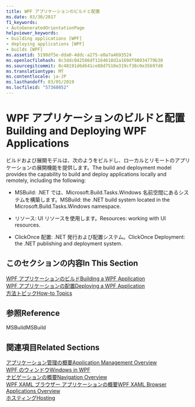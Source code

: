 ```yaml
---
title: WPF アプリケーションのビルドと配置
ms.date: 03/30/2017
f1_keywords:
- AutoGeneratedOrientationPage
helpviewer_keywords:
- building applications [WPF]
- deploying applications [WPF]
- builds [WPF]
ms.assetid: 5198df5e-dda0-4ddc-a275-e0a7a4693524
ms.openlocfilehash: 0c3ddc042586df1164618d2a169df98934779b30
ms.sourcegitcommit: 0c48191d6d641ce88d7510e319cf38c0e35697d0
ms.translationtype: MT
ms.contentlocale: ja-JP
ms.lasthandoff: 03/05/2019
ms.locfileid: "57368052"
---
```

# <a name="building-and-deploying-wpf-applications"></a><span data-ttu-id="92716-102">WPF アプリケーションのビルドと配置</span><span class="sxs-lookup"><span data-stu-id="92716-102">Building and Deploying WPF Applications</span></span>
<span data-ttu-id="92716-103">ビルドおよび展開モデルは、次のようをビルドし、ローカルとリモートのアプリケーションの展開機能を提供します。</span><span class="sxs-lookup"><span data-stu-id="92716-103">The build and deployment model provides the capability to build and deploy applications locally and remotely, including the following:</span></span>  
  
-   <span data-ttu-id="92716-104">MSBuild: .NET では、Microsoft.Build.Tasks.Windows 名前空間にあるシステムを構築します。</span><span class="sxs-lookup"><span data-stu-id="92716-104">MSBuild: the .NET build system located in the Microsoft.Build.Tasks.Windows namespace.</span></span>  
  
-   <span data-ttu-id="92716-105">リソース: UI リソースを使用します。</span><span class="sxs-lookup"><span data-stu-id="92716-105">Resources: working with UI resources.</span></span>  
  
-   <span data-ttu-id="92716-106">ClickOnce 配置: .NET 発行および配置システム。</span><span class="sxs-lookup"><span data-stu-id="92716-106">ClickOnce Deployment: the .NET publishing and deployment system.</span></span>  
  
## <a name="in-this-section"></a><span data-ttu-id="92716-107">このセクションの内容</span><span class="sxs-lookup"><span data-stu-id="92716-107">In This Section</span></span>  
 [<span data-ttu-id="92716-108">WPF アプリケーションのビルド</span><span class="sxs-lookup"><span data-stu-id="92716-108">Building a WPF Application</span></span>](building-a-wpf-application-wpf.md)  
 [<span data-ttu-id="92716-109">WPF アプリケーションの配置</span><span class="sxs-lookup"><span data-stu-id="92716-109">Deploying a WPF Application</span></span>](deploying-a-wpf-application-wpf.md)  
 [<span data-ttu-id="92716-110">方法トピック</span><span class="sxs-lookup"><span data-stu-id="92716-110">How-to Topics</span></span>](build-and-deploy-how-to-topics.md)  
  
## <a name="reference"></a><span data-ttu-id="92716-111">参照</span><span class="sxs-lookup"><span data-stu-id="92716-111">Reference</span></span>  
 <span data-ttu-id="92716-112">MSBuild</span><span class="sxs-lookup"><span data-stu-id="92716-112">MSBuild</span></span>  
  
## <a name="related-sections"></a><span data-ttu-id="92716-113">関連項目</span><span class="sxs-lookup"><span data-stu-id="92716-113">Related Sections</span></span>  
 [<span data-ttu-id="92716-114">アプリケーション管理の概要</span><span class="sxs-lookup"><span data-stu-id="92716-114">Application Management Overview</span></span>](application-management-overview.md)  
  [<span data-ttu-id="92716-115">WPF のウィンドウ</span><span class="sxs-lookup"><span data-stu-id="92716-115">Windows in WPF</span></span>](windows-in-wpf-applications.md)  
  [<span data-ttu-id="92716-116">ナビゲーションの概要</span><span class="sxs-lookup"><span data-stu-id="92716-116">Navigation Overview</span></span>](navigation-overview.md)  
  [<span data-ttu-id="92716-117">WPF XAML ブラウザー アプリケーションの概要</span><span class="sxs-lookup"><span data-stu-id="92716-117">WPF XAML Browser Applications Overview</span></span>](wpf-xaml-browser-applications-overview.md)  
  [<span data-ttu-id="92716-118">ホスティング</span><span class="sxs-lookup"><span data-stu-id="92716-118">Hosting</span></span>](hosting-wpf-applications.md)
